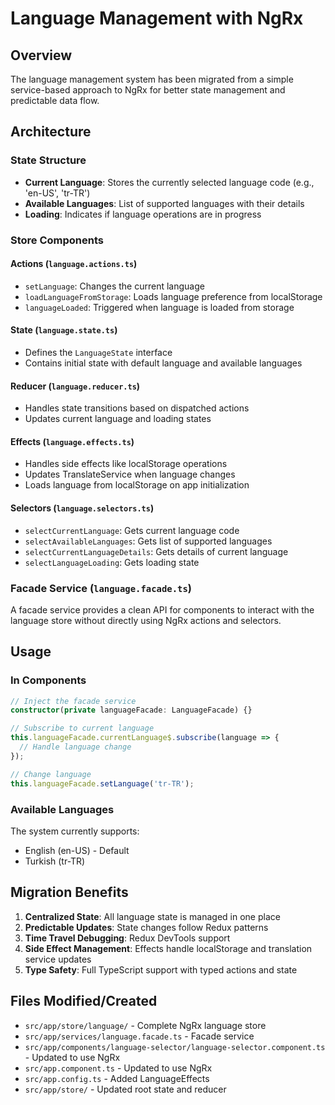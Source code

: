 # Language Management with NgRx

## Overview
The language management system has been migrated from a simple service-based approach to NgRx for better state management and predictable data flow.

## Architecture

### State Structure
- **Current Language**: Stores the currently selected language code (e.g., 'en-US', 'tr-TR')
- **Available Languages**: List of supported languages with their details
- **Loading**: Indicates if language operations are in progress

### Store Components

#### Actions (`language.actions.ts`)
- `setLanguage`: Changes the current language
- `loadLanguageFromStorage`: Loads language preference from localStorage
- `languageLoaded`: Triggered when language is loaded from storage

#### State (`language.state.ts`)
- Defines the `LanguageState` interface
- Contains initial state with default language and available languages

#### Reducer (`language.reducer.ts`)
- Handles state transitions based on dispatched actions
- Updates current language and loading states

#### Effects (`language.effects.ts`)
- Handles side effects like localStorage operations
- Updates TranslateService when language changes
- Loads language from localStorage on app initialization

#### Selectors (`language.selectors.ts`)
- `selectCurrentLanguage`: Gets current language code
- `selectAvailableLanguages`: Gets list of supported languages
- `selectCurrentLanguageDetails`: Gets details of current language
- `selectLanguageLoading`: Gets loading state

### Facade Service (`language.facade.ts`)
A facade service provides a clean API for components to interact with the language store without directly using NgRx actions and selectors.

## Usage

### In Components
```typescript
// Inject the facade service
constructor(private languageFacade: LanguageFacade) {}

// Subscribe to current language
this.languageFacade.currentLanguage$.subscribe(language => {
  // Handle language change
});

// Change language
this.languageFacade.setLanguage('tr-TR');
```

### Available Languages
The system currently supports:
- English (en-US) - Default
- Turkish (tr-TR)

## Migration Benefits
1. **Centralized State**: All language state is managed in one place
2. **Predictable Updates**: State changes follow Redux patterns
3. **Time Travel Debugging**: Redux DevTools support
4. **Side Effect Management**: Effects handle localStorage and translation service updates
5. **Type Safety**: Full TypeScript support with typed actions and state

## Files Modified/Created
- `src/app/store/language/` - Complete NgRx language store
- `src/app/services/language.facade.ts` - Facade service
- `src/app/components/language-selector/language-selector.component.ts` - Updated to use NgRx
- `src/app.component.ts` - Updated to use NgRx
- `src/app.config.ts` - Added LanguageEffects
- `src/app/store/` - Updated root state and reducer
